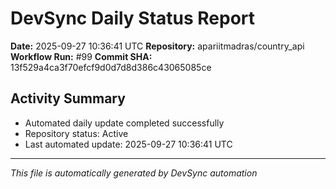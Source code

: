 # DevSync Daily Status Report

**Date:** 2025-09-27 10:36:41 UTC
**Repository:** apariitmadras/country_api
**Workflow Run:** #99
**Commit SHA:** 13f529a4ca3f70efcf9d0d7d8d386c43065085ce

## Activity Summary
- Automated daily update completed successfully
- Repository status: Active
- Last automated update: 2025-09-27 10:36:41 UTC

---
*This file is automatically generated by DevSync automation*
